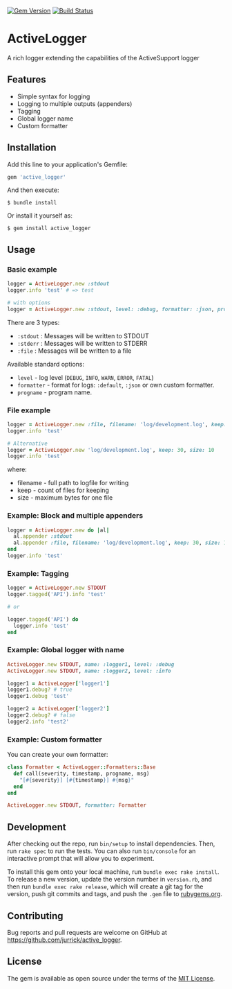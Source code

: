 [![Gem Version](http://img.shields.io/gem/v/active_logger.svg)](http://badge.fury.io/rb/active_logger) [![Build Status](https://travis-ci.com/jurrick/active_logger.svg?branch=master)](https://travis-ci.com/jurrick/active_logger)

# ActiveLogger

A rich logger extending the capabilities of the ActiveSupport logger

## Features

* Simple syntax for logging
* Logging to multiple outputs (appenders)
* Tagging
* Global logger name
* Custom formatter

## Installation

Add this line to your application's Gemfile:

```ruby
gem 'active_logger'
```

And then execute:

    $ bundle install

Or install it yourself as:

    $ gem install active_logger

## Usage

### Basic example

```ruby
logger = ActiveLogger.new :stdout
logger.info 'test' # => test

# with options
logger = ActiveLogger.new :stdout, level: :debug, formatter: :json, progname: :project1
```

There are 3 types:

* `:stdout` : Messages will be written to STDOUT
* `:stderr` : Messages will be written to STDERR
* `:file` : Messages will be written to a file

Available standard options:

* `level` - log level (`DEBUG`, `INFO`, `WARN`, `ERROR`, `FATAL`)
* `formatter` - format for logs: `:default`, `:json` or own custom formatter.
* `progname` - program name.

### File example

```ruby
logger = ActiveLogger.new :file, filename: 'log/development.log', keep: 30, size: 10
logger.info 'test'

# Alternative
logger = ActiveLogger.new 'log/development.log', keep: 30, size: 10
logger.info 'test'
```

where:
* filename - full path to logfile for writing
* keep - count of files for keeping
* size - maximum bytes for one file

### Example: Block and multiple appenders

```ruby
logger = ActiveLogger.new do |al|
  al.appender :stdout
  al.appender :file, filename: 'log/development.log', keep: 30, size: 10
end
logger.info 'test'
```

### Example: Tagging

```ruby
logger = ActiveLogger.new STDOUT
logger.tagged('API').info 'test'

# or

logger.tagged('API') do
  logger.info 'test'
end
```

### Example: Global logger with name

```ruby
ActiveLogger.new STDOUT, name: :logger1, level: :debug
ActiveLogger.new STDOUT, name: :logger2, level: :info

logger1 = ActiveLogger['logger1']
logger1.debug? # true
logger1.debug 'test'

logger2 = ActiveLogger['logger2']
logger2.debug? # false
logger2.info 'test2'
```

### Example: Custom formatter

You can create your own formatter:

```ruby
class Formatter < ActiveLogger::Formatters::Base
  def call(severity, timestamp, progname, msg)
    "[#{severity}] [#{timestamp}] #{msg}"
  end
end

ActiveLogger.new STDOUT, formatter: Formatter
```

## Development

After checking out the repo, run `bin/setup` to install dependencies. Then, run `rake spec` to run the tests. You can also run `bin/console` for an interactive prompt that will allow you to experiment.

To install this gem onto your local machine, run `bundle exec rake install`. To release a new version, update the version number in `version.rb`, and then run `bundle exec rake release`, which will create a git tag for the version, push git commits and tags, and push the `.gem` file to [rubygems.org](https://rubygems.org).

## Contributing

Bug reports and pull requests are welcome on GitHub at https://github.com/jurrick/active_logger.

## License

The gem is available as open source under the terms of the [MIT License](https://opensource.org/licenses/MIT).
